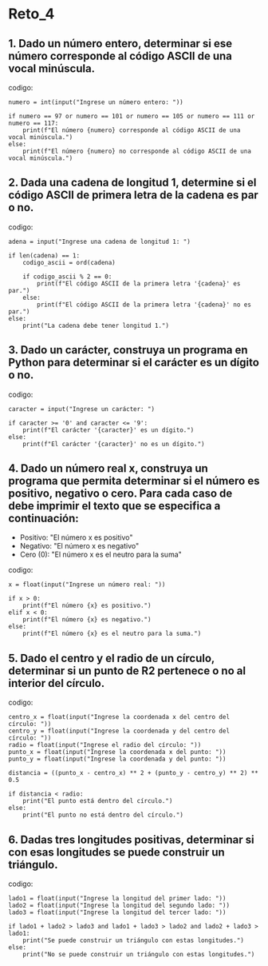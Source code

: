 # Reto_4

## 1. Dado un número entero, determinar si ese número corresponde al código ASCII de una vocal minúscula.

codigo:
```
numero = int(input("Ingrese un número entero: "))

if numero == 97 or numero == 101 or numero == 105 or numero == 111 or numero == 117:
    print(f"El número {numero} corresponde al código ASCII de una vocal minúscula.")
else:
    print(f"El número {numero} no corresponde al código ASCII de una vocal minúscula.")
```

## 2. Dada una cadena de longitud 1, determine si el código ASCII de primera letra de la cadena es par o no.

codigo:
```
adena = input("Ingrese una cadena de longitud 1: ")

if len(cadena) == 1:
    codigo_ascii = ord(cadena)
    
    if codigo_ascii % 2 == 0:
        print(f"El código ASCII de la primera letra '{cadena}' es par.")
    else:
        print(f"El código ASCII de la primera letra '{cadena}' no es par.")
else:
    print("La cadena debe tener longitud 1.")
```

## 3. Dado un carácter, construya un programa en Python para determinar si el carácter es un dígito o no.

codigo:
```
caracter = input("Ingrese un carácter: ")

if caracter >= '0' and caracter <= '9':
    print(f"El carácter '{caracter}' es un dígito.")
else:
    print(f"El carácter '{caracter}' no es un dígito.")
```

## 4. Dado un número real x, construya un programa que permita determinar si el número es positivo, negativo o cero. Para cada caso de debe imprimir el texto que se especifica a continuación:

*   Positivo: "El número x es positivo"
*   Negativo: "El número x es negativo"
*   Cero (0): "El número x es el neutro para la suma"

codigo:
```
x = float(input("Ingrese un número real: "))

if x > 0:
    print(f"El número {x} es positivo.")
elif x < 0:
    print(f"El número {x} es negativo.")
else:
    print(f"El número {x} es el neutro para la suma.")
```

## 5. Dado el centro y el radio de un círculo, determinar si un punto de R2 pertenece o no al interior del círculo.

codigo:
```
centro_x = float(input("Ingrese la coordenada x del centro del círculo: "))
centro_y = float(input("Ingrese la coordenada y del centro del círculo: "))
radio = float(input("Ingrese el radio del círculo: "))
punto_x = float(input("Ingrese la coordenada x del punto: "))
punto_y = float(input("Ingrese la coordenada y del punto: "))

distancia = ((punto_x - centro_x) ** 2 + (punto_y - centro_y) ** 2) ** 0.5

if distancia < radio:
    print("El punto está dentro del círculo.")
else:
    print("El punto no está dentro del círculo.")
```

## 6. Dadas tres longitudes positivas, determinar si con esas longitudes se puede construir un triángulo.

codigo:
```
lado1 = float(input("Ingrese la longitud del primer lado: "))
lado2 = float(input("Ingrese la longitud del segundo lado: "))
lado3 = float(input("Ingrese la longitud del tercer lado: "))

if lado1 + lado2 > lado3 and lado1 + lado3 > lado2 and lado2 + lado3 > lado1:
    print("Se puede construir un triángulo con estas longitudes.")
else:
    print("No se puede construir un triángulo con estas longitudes.")
```
